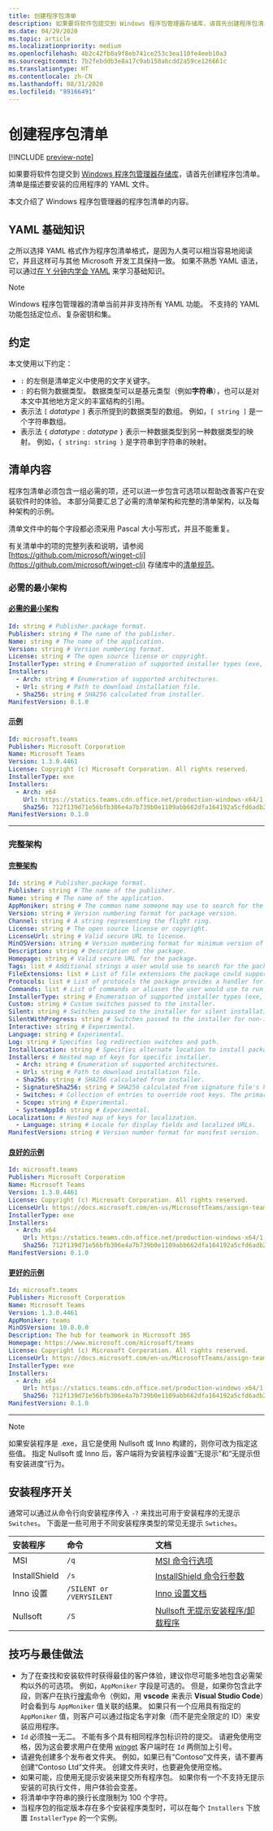 ```yaml
---
title: 创建程序包清单
description: 如果要将软件包提交到 Windows 程序包管理器存储库，请首先创建程序包清单。
ms.date: 04/29/2020
ms.topic: article
ms.localizationpriority: medium
ms.openlocfilehash: 4b2c42fb8a9f8eb741ce253c3ea110fe4eeb10a3
ms.sourcegitcommit: 7b2febddb3e8a17c9ab158abcdd2a59ce126661c
ms.translationtype: HT
ms.contentlocale: zh-CN
ms.lasthandoff: 08/31/2020
ms.locfileid: "89166491"
---
```

# <a name="create-your-package-manifest"></a>创建程序包清单

[!INCLUDE [preview-note](../../includes/package-manager-preview.md)]

如果要将软件包提交到 [Windows 程序包管理器存储库](repository.md)，请首先创建程序包清单。 清单是描述要安装的应用程序的 YAML 文件。

本文介绍了 Windows 程序包管理器的程序包清单的内容。

## <a name="yaml-basics"></a>YAML 基础知识

之所以选择 YAML 格式作为程序包清单格式，是因为人类可以相当容易地阅读它，并且这样可与其他 Microsoft 开发工具保持一致。 如果不熟悉 YAML 语法，可以通过[在 Y 分钟内学会 YAML](https://learnxinyminutes.com/docs/yaml/) 来学习基础知识。

> [!NOTE]
> Windows 程序包管理器的清单当前并非支持所有 YAML 功能。 不支持的 YAML 功能包括定位点、复杂密钥和集。

## <a name="conventions"></a>约定

本文使用以下约定：

* `:` 的左侧是清单定义中使用的文字关键字。
* `:` 的右侧为数据类型。 数据类型可以是基元类型（例如**字符串**），也可以是对本文中其他地方定义的丰富结构的引用。
* 表示法 `[` *datatype* `]` 表示所提到的数据类型的数组。 例如，`[ string ]` 是一个字符串数组。
* 表示法 `{` *datatype* `:` *datatype* `}` 表示一种数据类型到另一种数据类型的映射。 例如，`{ string: string }` 是字符串到字符串的映射。

## <a name="manifest-contents"></a>清单内容

程序包清单必须包含一组必需的项，还可以进一步包含可选项以帮助改善客户在安装软件时的体验。 本部分简要汇总了必需的清单架构和完整的清单架构，以及每种架构的示例。

清单文件中的每个字段都必须采用 Pascal 大小写形式，并且不能重复。

有关清单中的项的完整列表和说明，请参阅 [https://github.com/microsoft/winget-cli](https://github.com/microsoft/winget-cli) 存储库中的[清单规范](https://github.com/microsoft/winget-cli/blob/master/doc/ManifestSpecv0.1.md)。

### <a name="minimal-required-schema"></a>必需的最小架构

#### <a name="minimal-required-schema"></a>[必需的最小架构](#tab/minschema/)

```yaml
Id: string # Publisher.package format.
Publisher: string # The name of the publisher.
Name: string # The name of the application.
Version: string # Version numbering format.
License: string # The open source license or copyright.
InstallerType: string # Enumeration of supported installer types (exe, msi, msix, inno, wix, nullsoft, appx).
Installers:
  - Arch: string # Enumeration of supported architectures.
  - Url: string # Path to download installation file.
  - Sha256: string # SHA256 calculated from installer.
ManifestVersion: 0.1.0
```

#### <a name="example"></a>[示例](#tab/minexample/)

```yaml
Id: microsoft.teams
Publisher: Microsoft Corporation
Name: Microsoft Teams
Version: 1.3.0.4461
License: Copyright (c) Microsoft Corporation. All rights reserved.
InstallerType: exe
Installers:
  - Arch: x64
    Url: https://statics.teams.cdn.office.net/production-windows-x64/1.3.00.4461/Teams_windows_x64.exe
    Sha256: 712f139d71e56bfb306e4a7b739b0e1109abb662dfa164192a5cfd6adb24a4e1
ManifestVersion: 0.1.0
```

* * *

### <a name="complete-schema"></a>完整架构

#### <a name="complete-schema"></a>[完整架构](#tab/compschema/)

```yaml
Id: string # Publisher.package format.
Publisher: string # The name of the publisher.
Name: string # The name of the application.
AppMoniker: string # The common name someone may use to search for the package.
Version: string # Version numbering format for package version.
Channel: string # A string representing the flight ring.
License: string # The open source license or copyright.
LicenseUrl: string # Valid secure URL to license.
MinOSVersion: string # Version numbering format for minimum version of Windows supported.
Description: string # Description of the package.
Homepage: string # Valid secure URL for the package.
Tags: list # Additional strings a user would use to search for the package.
FileExtensions: list # List of file extensions the package could support.
Protocols: list # List of protocols the package provides a handler for.
Commands: list # List of commands or aliases the user would use to run the package.
InstallerType: string # Enumeration of supported installer types (exe, msi, msix, inno, wix, nullsoft, appx).
Custom: string # Custom switches passed to the installer.
Silent: string # Switches passed to the installer for silent installation.
SilentWithProgress: string # Switches passed to the installer for non-interactive install.
Interactive: string # Experimental.
Language: string # Experimental.
Log: string # Specifies log redirection switches and path.
InstallLocation: string # Specifies alternate location to install package.
Installers: # Nested map of keys for specific installer.
  - Arch: string # Enumeration of supported architectures.
  - Url: string # Path to download installation file.
  - Sha256: string # SHA256 calculated from installer.
  - SignatureSha256: string # SHA256 calculated from signature file's hash of MSIX file.
  - Switches: # Collection of entries to override root keys. The primary supported values are: Custom, Silent, SilentWithProgress, Interactive. For a complete list see the specification at https://github.com/microsoft/winget-cli/blob/master/doc/ManifestSpecv0.1.md.
  - Scope: string # Experimental.
  - SystemAppId: string # Experimental.
Localization: # Nested map of keys for localization.
  - Language: string # Locale for display fields and localized URLs.
ManifestVersion: string # Version number format for manifest version.
```

#### <a name="good-example"></a>[良好的示例](#tab/good/)

```yaml
Id: microsoft.teams
Publisher: Microsoft Corporation
Name: Microsoft Teams
Version: 1.3.0.4461
License: Copyright (c) Microsoft Corporation. All rights reserved.
LicenseUrl: https://docs.microsoft.com/en-us/MicrosoftTeams/assign-teams-licenses
InstallerType: exe
Installers:
  - Arch: x64
    Url: https://statics.teams.cdn.office.net/production-windows-x64/1.3.00.4461/Teams_windows_x64.exe
    Sha256: 712f139d71e56bfb306e4a7b739b0e1109abb662dfa164192a5cfd6adb24a4e1
ManifestVersion: 0.1.0
```

#### <a name="better-example"></a>[更好的示例](#tab/better/)

```yaml
Id: microsoft.teams
Publisher: Microsoft Corporation
Name: Microsoft Teams
Version: 1.3.0.4461
AppMoniker: teams
MinOSVersion: 10.0.0.0
Description: The hub for teamwork in Microsoft 365
Homepage: https://www.microsoft.com/microsoft/teams
License: Copyright (c) Microsoft Corporation. All rights reserved.
LicenseUrl: https://docs.microsoft.com/en-us/MicrosoftTeams/assign-teams-licenses
InstallerType: exe
Installers:
  - Arch: x64
    Url: https://statics.teams.cdn.office.net/production-windows-x64/1.3.00.4461/Teams_windows_x64.exe
    Sha256: 712f139d71e56bfb306e4a7b739b0e1109abb662dfa164192a5cfd6adb24a4e1
ManifestVersion: 0.1.0
```

* * *

> [!NOTE]
> 如果安装程序是 .exe，且它是使用 Nullsoft 或 Inno 构建的，则你可改为指定这些值。 指定 Nullsoft 或 Inno 后，客户端将为安装程序设置“无提示”和“无提示但有安装进度”行为。

## <a name="installer-switches"></a>安装程序开关

通常可以通过从命令行向安装程序传入 `-?` 来找出可用于安装程序的无提示 `Switches`。 下面是一些可用于不同安装程序类型的常见无提示 `Swtiches`。

| 安装程序 | 命令  | 文档 |  
| :--- | :-- | :--- |  
| MSI | `/q` | [MSI 命令行选项](/windows/win32/msi/command-line-options) |
| InstallShield | `/s`  | [InstallShield 命令行参数](https://docs.flexera.com/installshield19helplib/helplibrary/IHelpSetup_EXECmdLine.htm) |
| Inno 设置 | `/SILENT or /VERYSILENT` | [Inno 设置文档](https://jrsoftware.org/ishelp/) |
| Nullsoft | `/S` | [Nullsoft 无提示安装程序/卸载程序](https://nsis.sourceforge.io/Docs/Chapter4.html#silent) |

## <a name="tips-and-best-practices"></a>技巧与最佳做法

* 为了在查找和安装软件时获得最佳的客户体验，建议你尽可能多地包含必需架构以外的可选项。 例如，`AppMoniker` 字段是可选的。 但是，如果你包含此字段，则客户在执行[搜索](../winget/search.md)命令（例如，用 **vscode** 来表示 **Visual Studio Code**）时会看到与 `AppMoniker` 值关联的结果。 如果只有一个应用具有指定的 `AppMoniker` 值，则客户可以通过指定名字对象（而不是完全限定的 ID）来安装应用程序。
* `Id` 必须独一无二。 不能有多个具有相同程序包标识符的提交。 请避免使用空格，因为这会要求用户在使用 [winget](../index.md) 客户端时在 `Id` 两侧加上引号。
* 请避免创建多个发布者文件夹。 例如，如果已有“Contoso”文件夹，请不要再创建“Contoso Ltd”文件夹。 创建文件夹时，也要避免使用空格。
* 如果可能，应使用无提示安装来提交所有程序包。 如果你有一个不支持无提示安装的可执行文件，用户体验会变差。
* 将清单中字符串的换行长度限制为 100 个字符。
* 当程序包的指定版本存在多个安装程序类型时，可以在每个 `Installers` 下放置 `InstallerType` 的一个实例。